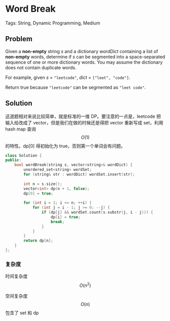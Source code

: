 # Word Break

Tags: String, Dynamic Programming, Medium

## Problem

Given a **non-empty** string *s* and a dictionary *wordDict* containing a list of **non-empty** words, determine if *s* can be segmented into a space-separated sequence of one or more dictionary words. You may assume the dictionary does not contain duplicate words.

For example, given
*s* = `"leetcode"`,
*dict* = `["leet", "code"]`.

Return true because `"leetcode"` can be segmented as `"leet code"`.

## Solution

这道题相对来说比较简单，就是标准的一维 DP。要注意的一点是，leetcode 把输入给改成了 vector，但是我们在做的时候还是得把 vector 重新写成 set，利用 hash map 查询 $$O(1)$$ 的特性。dp[0] 得初始化为 true，否则第一个单词会有问题。

```cpp
class Solution {
public:
    bool wordBreak(string s, vector<string>& wordDict) {
        unordered_set<string> wordSet;
        for (string& str : wordDict) wordSet.insert(str);
        
        int n = s.size();
        vector<int> dp(n + 1, false);
        dp[0] = true;
        
        for (int i = 1; i <= n; ++i) {
            for (int j = i - 1; j >= 0; --j) {
                if (dp[j] && wordSet.count(s.substr(j, i - j))) {
                    dp[i] = true;
                    break;
                }
            }
        }
        return dp[n];
    }
};
```

### 复杂度

时间复杂度 $$O(n^2)$$

空间复杂度 $$O(n)$$ 包含了 set 和 dp